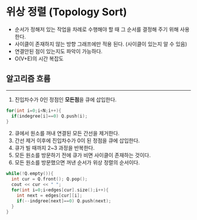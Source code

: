 # 위상 정렬 (Topology Sort)
- 순서가 정해저 있는 작업을 차례로 수행해야 할 때 그 순서를 결정해 주기 위해 사용한다.
- 사이클이 존재하지 않는 방향 그래프에만 적용 된다. (사이클이 있는지 알 수 있음)
- 연결안된 점이 있는지도 파악이 가능하다.
- O(V+E)의 시간 복잡도
## 알고리즘 흐름
---
1. 진입차수가 0인 정점인 **모든점**을 큐에 삽입한다.
```c++
for(int i=0;i<N;i++){
  if(indegree[i]==0) Q.push(i);
}
```
2. 큐에서 원소를 꺼내 연결된 모든 간선을 제거한다.
3. 간선 제거 이후에 진입차수가 0이 된 정점을 큐에 삽입한다.
4. 큐가 빌 때까지 2~3 과정을 반복한다.
5. 모든 원소를 방문하기 전에 큐가 비면 사이클이 존재하는 것이다.
6. 모든 원소를 방문했으면 꺼낸 순서가 위상 정렬의 순서이다. 
```c++
while(!Q.empty()){
  int cur = Q.front(); Q.pop();
  cout << cur << " ";
  for(int i=0;i<edges[cur].size();i++){
    int next = edges[cur][i];
    if(--indgree[next]==0) Q.push(next);
  }
} 
```
